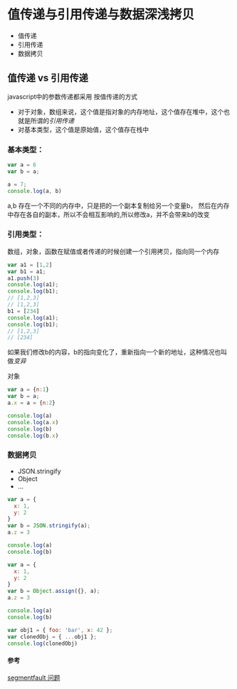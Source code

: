 # 值传递与引用传递与数据深浅拷贝

+ 值传递
+ 引用传递
+ 数据拷贝

## 值传递 vs 引用传递

javascript中的参数传递都采用 按值传递的方式

+ 对于对象，数组来说，这个值是指对象的内存地址，这个值存在堆中，这个也就是所谓的*引用传递*
+ 对基本类型，这个值是原始值，这个值存在栈中

### 基本类型：

```js
var a = 6
var b = a;

a = 7;
console.log(a, b)
```
a,b 存在一个不同的内存中，只是把的一个副本复制给另一个变量b，
然后在内存中存在各自的副本，所以不会相互影响的,所以修改a，并不会带来b的改变

### 引用类型：

数组，对象，函数在赋值或者传递的时候创建一个引用拷贝，指向同一个内存

```js
var a1 = [1,2]
var b1 = a1;
a1.push(3)
console.log(a1);
console.log(b1);
// [1,2,3]
// [1,2,3]
b1 = [234]
console.log(a1);
console.log(b1);
// [1,2,3]
// [234]
```
如果我们修改b的内容，b的指向变化了，重新指向一个新的地址，这种情况也叫做*变异*

对象

```js
var a = {n:1}
var b = a;
a.x = a = {n:2}

console.log(a)
console.log(a.x)
console.log(b)
console.log(b.x)
```

### 数据拷贝

+ JSON.stringify
+ Object
+ ...



```js
var a = {
  x: 1,
  y: 2
}
var b = JSON.stringify(a);
a.z = 3

console.log(a)
console.log(b)

```

```js
var a = {
  x: 1,
  y: 2
}
var b = Object.assign({}, a);
a.z = 3

console.log(a)
console.log(b)

```

```js
var obj1 = { foo: 'bar', x: 42 };
var clonedObj = { ...obj1 };
console.log(clonedObj)

```

#### 参考
[segmentfault 问题](https://segmentfault.com/q/1010000003023316?_ea=4756282)
